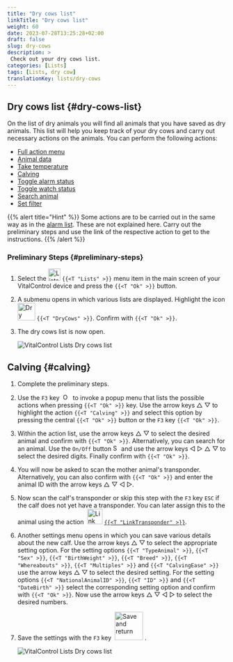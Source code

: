```yaml
---
title: "Dry cows list"
linkTitle: "Dry cows list"
weight: 60
date: 2023-07-28T13:25:28+02:00
draft: false
slug: dry-cows
description: >
 Check out your dry cows list.
categories: [Lists]
tags: [Lists, dry cow]
translationKey: lists/dry-cows
---
```

## Dry cows list {#dry-cows-list}

On the list of dry animals you will find all animals that you have saved as dry animals. This list will help you keep track of your dry cows and carry out necessary actions on the animals. You can perform the following actions:

- [Full action menu](../alarm/#full-action-menu)
- [Animal data](../alarm/#animal-data)
- [Take temperature](../alarm/#take-temperature)
- [Calving](#calving)
- [Toggle alarm status](../on-watch/#toggle-alarm-status)
- [Toggle watch status](../alarm/#toggle-watch-status)
- [Search animal](../alarm/#search-animal)
- [Set filter](../alarm/#set-filter)

{{% alert title="Hint" %}}
Some actions are to be carried out in the same way as in the [alarm list](../alarm). These are not explained here. Carry out the preliminary steps and use the link of the respective action to get to the instructions.
{{% /alert %}}

### Preliminary Steps {#preliminary-steps}

1. Select the <img src="/icons/main/lists.svg" width="28" align="bottom" alt="Lists" /> `{{<T "Lists" >}}` menu item in the main screen of your VitalControl device and press the `{{<T "Ok" >}}` button.

2. A submenu opens in which various lists are displayed. Highlight the icon <img src="/icons/lists/drycows.svg" width="40" align="bottom" alt="Dry cows" /> `{{<T "DryCows" >}}`. Confirm with `{{<T "Ok" >}}`.

3. The dry cows list is now open.

   ![VitalControl Lists Dry cows list](../images/firststeps5.png "Preliminary Steps")

## Calving {#calving}

1. Complete the preliminary steps.

2. Use the `F3` key &nbsp;<img src="/icons/footer/open-popup.svg" width="15" align="bottom" alt="Open popup" />&nbsp; to invoke a popup menu that lists the possible actions when pressing `{{<T "Ok" >}}` key. Use the arrow keys △ ▽ to highlight the action `{{<T "Calving" >}}` and select this option by pressing the central `{{<T "Ok" >}}` button or the `F3` key `{{<T "Ok" >}}`.

3. Within the action list, use the arrow keys △ ▽ to select the desired animal and confirm with `{{<T "Ok" >}}`. Alternatively, you can search for an animal. Use the `On/Off` button <img src="/icons/footer/search.svg" width="15" align="bottom" alt="Search" /> and use the arrow keys ◁ ▷ △ ▽ to select the desired digits. Finally confirm with `{{<T "Ok" >}}`.

4. You will now be asked to scan the mother animal's transponder. Alternatively, you can also confirm with `{{<T "Ok" >}}` and enter the animal ID with the arrow keys △ ▽ ◁ ▷.

5. Now scan the calf's transponder or skip this step with the `F3` key `ESC` if the calf does not yet have a transponder. You can later assign this to the animal using the action &nbsp;<img src="/icons/actions/link-transponder.svg" width="35" align="bottom" alt="Link transponder" /> [`{{<T "LinkTransponder" >}}`](../../actions/link-transponder).

6. Another settings menu opens in which you can save various details about the new calf. Use the arrow keys △ ▽ to select the appropriate setting option. For the setting options `{{<T "TypeAnimal" >}}`, `{{<T "Sex" >}}`, `{{<T "BirthWeight" >}}`, `{{<T "Breed" >}}`, `{{<T "Whereabouts" >}}`, `{{<T "Multiples" >}}` and `{{<T "CalvingEase" >}}` use the arrow keys △ ▽ to select the desired setting. For the setting options `{{<T "NationalAnimalID" >}}`, `{{<T "ID" >}}` and `{{<T "DateBirth" >}}` select the corresponding setting option and confirm with `{{<T "Ok" >}}`. Now use the arrow keys △ ▽ ◁ ▷ to select the desired numbers.

7. Save the settings with the `F3` key &nbsp;<img src="/icons/footer/save_exit.svg" width="65" align="bottom" alt="Save and return" />&nbsp;.

   ![VitalControl Lists Dry cows list](../images/calving.png "Calving")
   